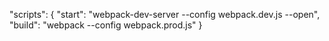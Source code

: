 "scripts": {
    "start": "webpack-dev-server --config webpack.dev.js --open",
    "build": "webpack --config webpack.prod.js"
}